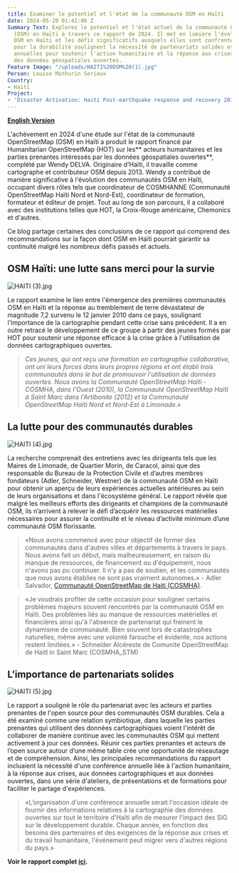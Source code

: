 ```yaml
---
title: Examiner le potentiel et l'état de la communauté OSM en Haïti
date: 2024-05-20 01:41:00 Z
Summary Text: Explorez le potentiel et l'état actuel de la communauté OpenStreetMap
  (OSM) en Haïti à travers ce rapport de 2024. Il met en lumière l'évolution des communautés
  OSM en Haïti et les défis significatifs auxquels elles sont confrontées. Les recommandations
  pour la durabilité soulignent la nécessité de partenariats solides et de conférences
  annuelles pour soutenir l'action humanitaire et la réponse aux crises en utilisant
  des données géospatiales ouvertes.
Feature Image: "/uploads/HAITI%20OSM%20(1).jpg"
Person: Louise Mathurin Serieux
Country:
- Haiti
Project:
- 'Disaster Activation: Haiti Post-earthquake response and recovery 2010-11'
---
```


**[English Version](https://www.hotosm.org/updates/report-examining-the-potential-and-state-of-the-osm-community-in-haiti)**

L'achèvement en 2024 d'une étude sur l'état de la communauté OpenStreetMap (OSM) en Haïti a produit le rapport financé par Humanitarian OpenStreetMap (HOT) sur les\*\* acteurs humanitaires et les parties prenantes intéressés par les données géospatiales ouvertes\*\*, complété par Wendy DELVA. Originaire d'Haïti, il travaille comme cartographe et contributeur OSM depuis 2013. Wendy a contribué de manière significative à l'évolution des communautés OSM en Haïti, occupant divers rôles tels que coordinateur de COSMHANNE (Communauté OpenStreetMap Haïti Nord et Nord-Est), coordinateur de formation, formateur et éditeur de projet. Tout au long de son parcours, il a collaboré avec des institutions telles que HOT, la Croix-Rouge américaine, Chemonics et d'autres.

Ce blog partage certaines des conclusions de ce rapport qui comprend des recommandations sur la façon dont OSM en Haïti pourrait garantir sa continuité malgré les nombreux défis passés et actuels.

## OSM Haïti: une lutte sans merci pour la survie

![HAITI (3).jpg](/api/v2/sites/5a708acdd838894824c43445/source/_uploads/HAITI%20(3).jpg?download)

Le rapport examine le lien entre l'émergence des premières communautés OSM en Haïti et la réponse au tremblement de terre dévastateur de magnitude 7,2 survenu le 12 janvier 2010 dans ce pays, soulignant l'importance de la cartographie pendant cette crise sans précédent. Il a en outre retracé le développement de ce groupe à partir des jeunes formés par HOT pour soutenir une réponse efficace à la crise grâce à l'utilisation de données cartographiques ouvertes.

> *Ces jeunes, qui ont reçu une formation en cartographie collaborative, ont uni leurs forces dans leurs propres régions et ont établi trois communautés dans le but de promouvoir l'utilisation de données ouvertes. Nous avons la Communauté OpenStreetMap Haïti - COSMHA, dans l'Ouest (2010), la Communauté OpenStreetMap Haïti à Saint Marc dans l'Artibonite (2012) et la Communauté OpenStreetMap Haïti Nord et Nord-Est à Limonade.»*

## La lutte pour des communautés durables

![HAITI (4).jpg](/api/v2/sites/5a708acdd838894824c43445/source/_uploads/HAITI%20(4).jpg?download)

La recherche comprenait des entretiens avec les dirigeants tels que les Maires de Limonade, de Quartier Morin, de Caracol, ainsi que des responsable du Bureau de la Protection Civile et d’autres membres fondateurs (Adler, Schneider, Westner) de la communauté OSM en Haïti pour obtenir un aperçu de leurs expériences actuelles antérieures au sein de leurs organisations et dans l'écosystème général. Le rapport révèle que malgré les meilleurs efforts des dirigeants et champions de la communauté OSM, ils n’arrivent à relever le défi d’acquérir les ressources matérielles nécessaires pour assurer la continuité et le niveau d’activité minimum d’une communauté OSM florissante.

> «Nous avons commencé avec pour objectif de former des communautés dans d'autres villes et départements à travers le pays. Nous avons fait un début, mais malheureusement, en raison du manque de ressources, de financement ou d'équipement, nous n'avons pas pu continuer. Il n'y a pas de soutien, et les communautés que nous avons établies ne sont pas vraiment autonomes.» - Adler Salvador, [Communauté OpenStreetMap de Haiti (COSMHA)](https://www.hotosm.org/updates/2011-01-14_introducing_cosmha).

> «Je voudrais profiter de cette occasion pour souligner certains problèmes majeurs souvent rencontrés par la communauté OSM en Haïti. Des problèmes liés au manque de ressources matérielles et financières ainsi qu'à l'absence de partenariat qui freinent le dynamisme de communauté. Bien souvent lors de catastrophes naturelles, même avec une volonté farouche et évidente, nos actions restent limitées.» - Schneider Alcéreste de Comunite OpenStreetMap de HaitI in Saint Marc (COSMHA_STM)

## L’importance de partenariats solides

![HAITI (5).jpg](/api/v2/sites/5a708acdd838894824c43445/source/_uploads/HAITI%20(5).jpg?download)

Le rapport a souligné le rôle du partenariat avec les acteurs et parties prenantes de l'open source pour des communautés OSM durables. Cela a été examiné comme une relation symbiotique, dans laquelle les parties prenantes qui utilisent des données cartographiques voient l'intérêt de collaborer de manière continue avec les communautés OSM qui mettent activement à jour ces données. Réunir ces parties prenantes et acteurs de l’open source autour d’une même table crée une opportunité de réseautage et de compréhension. Ainsi, les principales recommandations du rapport incluaient la nécessité d'une conférence annuelle liée à l'action humanitaire, à la réponse aux crises, aux données cartographiques et aux données ouvertes, dans une série d'ateliers, de présentations et de formations pour faciliter le partage d'expériences.

> «L’organisation d'une conférence annuelle serait l'occasion idéale de fournir des informations relatives à la cartographie des données ouvertes sur tout le territoire d'Haïti afin de mesurer l'impact des SIG sur le développement durable. Chaque année, en fonction des besoins des partenaires et des exigences de la réponse aux crises et du travail humanitaire, l'événement peut migrer vers d'autres régions du pays.»

**Voir le rapport complet [ici](https://drive.google.com/file/d/1ZMhoioUYSrBNk4F0_9SBsHjD7I3hq5pa/view?usp=drive_link).**